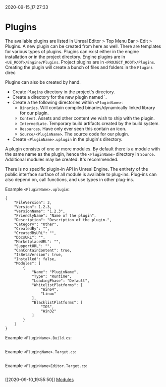2020-09-15_17:27:33

# Plugins

The available plugins are listed in Unreal Editor > Top Menu Bar > Edit > Plugins.
A new plugin can be created from here as well.
There are templates for various types of plugins.
Plugins can exist either in the engine installation or in the project directory.
Engine plugins are in `<UE_ROOT>/Engine/Plugins`.
Project plugins are in `<PROJECT_ROOT>/Plugins`.
Creating the plugin will create a bunch of files and folders in the `Plugins` direc

Plugins can also be created by hand.
- Create `Plugins` directory in the project's directory.
- Create a directory for the new plugin named `<PluginName>.
- Create a the following directories within `<PluginName>`:
    - `Binaries`. Will contain compiled binaries/dynamically linked library for our plugin.
    - `Content`. Assets and other content we wish to ship with the plugin.
    - `Intermediate`. Temporary build artifacts created by the build system.
    - `Resources`. Have only ever seen this contain an icon.
    - `Source/<PluginName>`. The source code for our plugin.
- Create `<PluginName>.uplugin` in the plugin's directory.

A plugin consists of one or more modules.
By default there is a module with the same name as the plugin, hence the `<PluginName>` directory in `Source`.
Additional modules may be created. It's recommended.

There is no specific plugin-in API in Unreal Engine.
The entirety of the public interface surface of all module is available to plug-ins.
Plug-ins can also depend on, call functions, and use types in other plug-ins.

Example `<PluginName>.uplugin`:
```
{
	"FileVersion": 3,
	"Version": 1.2.3,
	"VersionName": "1.2.3",
	"FriendlyName": "Name of the plugin",
	"Description": "Description of the plugin.",
	"Category": "Other",
	"CreatedBy": "",
	"CreatedByURL": "",
	"DocsURL": "",
	"MarketplaceURL": "",
	"SupportURL": "",
	"CanContainContent": true,
	"IsBetaVersion": true,
	"Installed": false,
	"Modules": [
		{
			"Name": "PluginName",
			"Type": "Runtime",
			"LoadingPhase": "Default",
			"WhitelistPlatforms": [
				"Win64",
				"Linux"
			],
			"BlacklistPlatforms": [
				"IOS",
				"Win32"
			]
		}
    ]
}
```

Example `<PluginName>.Build.cs`:
```csharp
```

Example `<PlugingName>.Target.cs`:
```csharp
```


Example `<PluginName>Editor.Target.cs`:
```csharp
```

[[2020-09-10_19:55:50]] [Modules](./Modules.md)  
